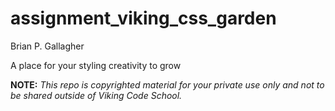 assignment_viking_css_garden
============================
Brian P. Gallagher

A place for your styling creativity to grow


**NOTE:** *This repo is copyrighted material for your private use only and not to be shared outside of Viking Code School.*

